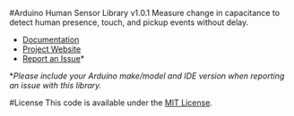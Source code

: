 #Arduino Human Sensor Library v1.0.1
Measure change in capacitance to detect human presence, touch, and pickup events without delay.

* [Documentation](https://alextaujenis.github.io/RobotsBigData/docs-arduino-human-sensor.html)
* [Project Website](https://alextaujenis.github.io/RobotsBigData/)
* [Report an Issue](https://github.com/alextaujenis/RBD_HumanSensor/issues/new)*

\**Please include your Arduino make/model and IDE version when reporting an issue with this library.*

#License
This code is available under the [MIT License](http://opensource.org/licenses/mit-license.php).